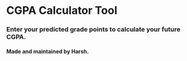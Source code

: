 <h1>CGPA Calculator Tool</h1>
<h3>Enter your predicted grade points to calculate your future CGPA.</h3>
<h4>Made and maintained by Harsh.</h4>
